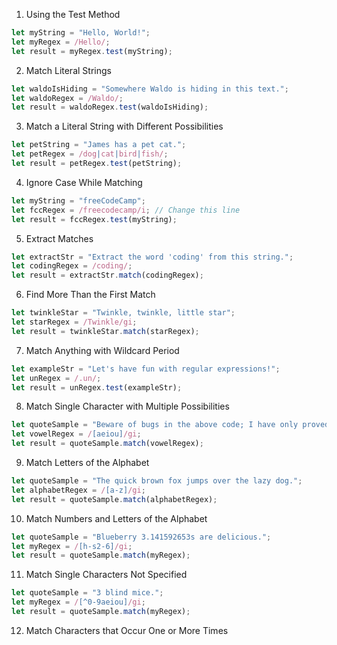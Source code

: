 1. Using the Test Method
```js
let myString = "Hello, World!";
let myRegex = /Hello/;
let result = myRegex.test(myString);
```

2. Match Literal Strings
```js
let waldoIsHiding = "Somewhere Waldo is hiding in this text.";
let waldoRegex = /Waldo/; 
let result = waldoRegex.test(waldoIsHiding);
```

3. Match a Literal String with Different Possibilities
```js
let petString = "James has a pet cat.";
let petRegex = /dog|cat|bird|fish/;
let result = petRegex.test(petString);
```

4. Ignore Case While Matching
```js
let myString = "freeCodeCamp";
let fccRegex = /freecodecamp/i; // Change this line
let result = fccRegex.test(myString);
```

5. Extract Matches
```js
let extractStr = "Extract the word 'coding' from this string.";
let codingRegex = /coding/;
let result = extractStr.match(codingRegex);
```

6. Find More Than the First Match
```js
let twinkleStar = "Twinkle, twinkle, little star";
let starRegex = /Twinkle/gi;
let result = twinkleStar.match(starRegex); 
```

7. Match Anything with Wildcard Period
```js
let exampleStr = "Let's have fun with regular expressions!";
let unRegex = /.un/;
let result = unRegex.test(exampleStr);
```

8. Match Single Character with Multiple Possibilities
```js
let quoteSample = "Beware of bugs in the above code; I have only proved it correct, not tried it.";
let vowelRegex = /[aeiou]/gi;
let result = quoteSample.match(vowelRegex); 
```

9. Match Letters of the Alphabet
```js
let quoteSample = "The quick brown fox jumps over the lazy dog.";
let alphabetRegex = /[a-z]/gi;
let result = quoteSample.match(alphabetRegex);
```

10. Match Numbers and Letters of the Alphabet
```js
let quoteSample = "Blueberry 3.141592653s are delicious.";
let myRegex = /[h-s2-6]/gi;
let result = quoteSample.match(myRegex); 
```

11. Match Single Characters Not Specified
```js
let quoteSample = "3 blind mice.";
let myRegex = /[^0-9aeiou]/gi; 
let result = quoteSample.match(myRegex); 
```

12. Match Characters that Occur One or More Times
